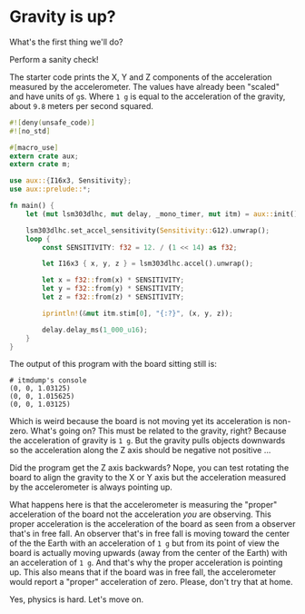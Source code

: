 # Gravity is up?

What's the first thing we'll do?

Perform a sanity check!

The starter code prints the X, Y and Z components of the acceleration measured
by the accelerometer. The values have already been "scaled" and have units of
`g`s. Where `1 g` is equal to the acceleration of the gravity, about `9.8`
meters per second squared.

``` rust
#![deny(unsafe_code)]
#![no_std]

#[macro_use]
extern crate aux;
extern crate m;

use aux::{I16x3, Sensitivity};
use aux::prelude::*;

fn main() {
    let (mut lsm303dlhc, mut delay, _mono_timer, mut itm) = aux::init();

    lsm303dlhc.set_accel_sensitivity(Sensitivity::G12).unwrap();
    loop {
        const SENSITIVITY: f32 = 12. / (1 << 14) as f32;

        let I16x3 { x, y, z } = lsm303dlhc.accel().unwrap();

        let x = f32::from(x) * SENSITIVITY;
        let y = f32::from(y) * SENSITIVITY;
        let z = f32::from(z) * SENSITIVITY;

        iprintln!(&mut itm.stim[0], "{:?}", (x, y, z));

        delay.delay_ms(1_000_u16);
    }
}
```

The output of this program with the board sitting still is:

```
# itmdump's console
(0, 0, 1.03125)
(0, 0, 1.015625)
(0, 0, 1.03125)
```

Which is weird because the board is not moving yet its acceleration is non-zero.
What's going on? This must be related to the gravity, right? Because the
acceleration of gravity is `1 g`. But the gravity pulls objects downwards so the
acceleration along the Z axis should be negative not positive ...

Did the program get the Z axis backwards? Nope, you can test rotating the board
to align the gravity to the X or Y axis but the acceleration measured by the
accelerometer is always pointing up.

What happens here is that the accelerometer is measuring the "proper"
acceleration of the board not the acceleration *you* are observing. This proper
acceleration is the acceleration of the board as seen from a observer that's in
free fall. An observer that's in free fall is moving toward the center of the
the Earth with an acceleration of `1 g` but from its point of view the board is
actually moving upwards (away from the center of the Earth) with an acceleration
of `1 g`. And that's why the proper acceleration is pointing up. This also means
that if the board was in free fall, the accelerometer would report a "proper"
acceleration of zero. Please, don't try that at home.

Yes, physics is hard. Let's move on.
